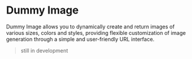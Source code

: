 # Dummy Image

Dummy Image allows you to dynamically create and return images of various sizes, colors and styles, providing flexible customization of image generation through a simple and user-friendly URL interface.

> still in development
